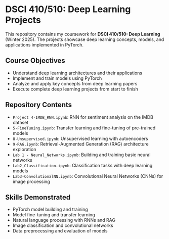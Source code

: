 # DSCI 410/510: Deep Learning Projects

This repository contains my coursework for **DSCI 410/510: Deep Learning** (Winter 2025). The projects showcase deep learning concepts, models, and applications implemented in PyTorch.

## Course Objectives
- Understand deep learning architectures and their applications
- Implement and train models using PyTorch
- Analyze and apply key concepts from deep learning papers
- Execute complete deep learning projects from start to finish

## Repository Contents
- `Project 4-IMDB_RNN.ipynb`: RNN for sentiment analysis on the IMDB dataset
- `5-FineTuning.ipynb`: Transfer learning and fine-tuning of pre-trained models
- `8-Unsupervised.ipynb`: Unsupervised learning with autoencoders
- `9-RAG.ipynb`: Retrieval-Augmented Generation (RAG) architecture exploration
- `Lab 1 - Neural_Networks.ipynb`: Building and training basic neural networks
- `Lab2_Classification.ipynb`: Classification tasks with deep learning models
- `Lab3-ConvolutionalNN.ipynb`: Convolutional Neural Networks (CNNs) for image processing

## Skills Demonstrated
- PyTorch model building and training
- Model fine-tuning and transfer learning
- Natural language processing with RNNs and RAG
- Image classification and convolutional networks
- Data preprocessing and evaluation of models
